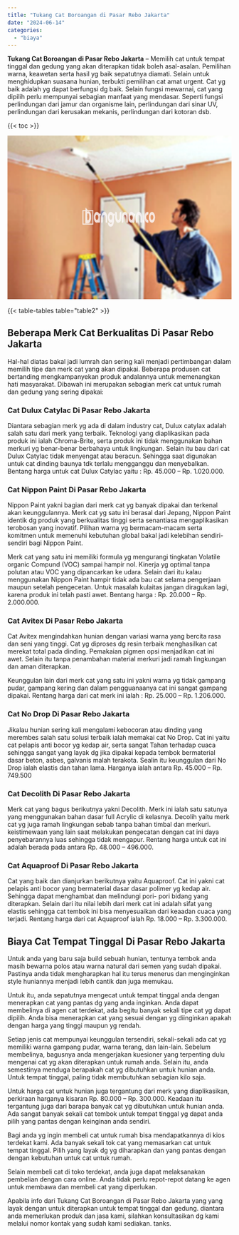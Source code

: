 ```yaml
---
title: "Tukang Cat Boroangan di Pasar Rebo Jakarta"
date: "2024-06-14"
categories: 
  - "biaya"
---
```


**Tukang Cat Boroangan di Pasar Rebo Jakarta** – Memilih cat untuk tempat tinggal dan gedung yang akan diterapkan tidak boleh asal-asalan. Pemilihan warna, keawetan serta hasil yg baik sepatutnya diamati. Selain untuk menghidupkan suasana hunian, terbukti pemilihan cat amat urgent. Cat yg baik adalah yg dapat berfungsi dg baik. Selain fungsi mewarnai, cat yang dipilih perlu mempunyai sebagian manfaat yang mendasar. Seperti fungsi perlindungan dari jamur dan organisme lain, perlindungan dari sinar UV, perlindungan dari kerusakan mekanis, perlindungan dari kotoran dsb.

{{< toc >}}

![Tukang Cat Boroangan di Pasar Rebo Jakarta](/images/jasa-cat-murah08.png)

{{< table-tables table="table2" >}}

## Beberapa Merk Cat Berkualitas Di Pasar Rebo Jakarta

Hal-hal diatas bakal jadi lumrah dan sering kali menjadi pertimbangan dalam memilih tipe dan merk cat yang akan dipakai. Beberapa produsen cat bertanding mengkampanyekan produk andalannya untuk memenangkan hati masyarakat. Dibawah ini merupakan sebagian merk cat untuk rumah dan gedung yang sering dipakai:

### Cat Dulux Catylac Di Pasar Rebo Jakarta

Diantara sebagian merk yg ada di dalam industry cat, Dulux catylax adalah salah satu dari merk yang terbaik. Teknologi yang diaplikasikan pada produk ini ialah Chroma-Brite, serta produk ini tidak menggunakan bahan merkuri yg benar-benar berbahaya untuk lingkungan. Selain itu bau dari cat Dulux Catylac tidak menyengat atau beracun. Sehingga saat digunakan untuk cat dinding baunya tdk terlalu mengganggu dan menyebalkan. Bentang harga untuk cat Dulux Catylac yaitu : Rp. 45.000 – Rp. 1.020.000.

### Cat Nippon Paint Di Pasar Rebo Jakarta

Nippon Paint yakni bagian dari merk cat yg banyak dipakai dan terkenal akan keunggulannya. Merk cat yg satu ini berasal dari Jepang, Nippon Paint identik dg produk yang berkualitas tinggi serta senantiasa mengaplikasikan terobosan yang inovatif. Pilihan warna yg bermacam-macam serta komitmen untuk memenuhi kebutuhan global bakal jadi kelebihan sendiri-sendiri bagi Nippon Paint.

Merk cat yang satu ini memiliki formula yg mengurangi tingkatan Volatile organic Compund (VOC) sampai hampir nol. Kinerja yg optimal tanpa polutan atau VOC yang dipancarkan ke udara. Selain dari itu kalau menggunakan Nippon Paint hampir tidak ada bau cat selama pengerjaan maupun setelah pengecetan. Untuk masalah kulaitas jangan diragukan lagi, karena produk ini telah pasti awet. Bentang harga : Rp. 20.000 – Rp. 2.000.000.

### Cat Avitex Di Pasar Rebo Jakarta

Cat Avitex mengindahkan hunian dengan variasi warna yang bercita rasa dan seni yang tinggi. Cat yg diproses dg resin terbaik menghasilkan cat merekat total pada dinding. Pemakaian pigmen opsi menjadikan cat ini awet. Selain itu tanpa penambahan material merkuri jadi ramah lingkungan dan aman diterapkan.

Keunggulan lain dari merk cat yang satu ini yakni warna yg tidak gampang pudar, gampang kering dan dalam pengguanaanya cat ini sangat gampang dipakai. Rentang harga dari cat merk ini ialah : Rp. 25.000 – Rp. 1.206.000.

### Cat No Drop Di Pasar Rebo Jakarta

Jikalau hunian sering kali mengalami kebocoran atau dinding yang merembes salah satu solusi terbaik ialah memakai cat No Drop. Cat ini yaitu cat pelapis anti bocor yg kedap air, serta sangat Tahan terhadap cuaca sehingga sangat yang layak dg jika dipakai kepada tembok bermaterial dasar beton, asbes, galvanis malah terakota. Sealin itu keunggulan dari No Drop ialah elastis dan tahan lama. Harganya ialah antara Rp. 45.000 – Rp. 749.500

### Cat Decolith Di Pasar Rebo Jakarta

Merk cat yang bagus berikutnya yakni Decolith. Merk ini ialah satu satunya yang menggunakan bahan dasar full Acrylic di kelasnya. Decolih yaitu merk cat yg juga ramah lingkungan sebab tanpa bahan timbal dan merkuri. keistimewaan yang lain saat melakukan pengecatan dengan cat ini daya penyebarannya luas sehingga tidak mengapur. Rentang harga untuk cat ini adalah berada pada antara Rp. 48.000 – 496.000.

### Cat Aquaproof Di Pasar Rebo Jakarta

Cat yang baik dan dianjurkan berikutnya yaitu Aquaproof. Cat ini yakni cat pelapis anti bocor yang bermaterial dasar dasar polimer yg kedap air. Sehingga dapat menghambat dan melindungi pori- pori bidang yang diterapkan. Selain dari itu nilai lebih dari merk cat ini adalah sifat yang elastis sehingga cat tembok ini bisa menyesuaikan dari keaadan cuaca yang terjadi. Rentang harga dari cat Aquaproof ialah Rp. 18.000 – Rp. 3.300.000.

## Biaya Cat Tempat Tinggal Di Pasar Rebo Jakarta

Untuk anda yang baru saja build sebuah hunian, tentunya tembok anda masih bewarna polos atau warna natural dari semen yang sudah dipakai. Pastinya anda tidak mengharapkan hal itu terus menerus dan menginginkan style huniannya menjadi lebih cantik dan juga memukau.

Untuk itu, anda sepatutnya mengecat untuk tempat tinggal anda dengan menerapkan cat yang pantas dg yang anda inginkan. Anda dapat membelinya di agen cat terdekat, ada begitu banyak sekali tipe cat yg dapat dipilih. Anda bisa menerapkan cat yang sesuai dengan yg diinginkan apakah dengan harga yang tinggi maupun yg rendah.

Setiap jenis cat mempunyai keunggulan tersendiri, sekali-sekali ada cat yg memiliki warna gampang pudar, warna terang, dan lain-lain. Sebelum membelinya, bagusnya anda mengerjakan kuesioner yang terpenting dulu mengenai cat yg akan diterapkan untuk rumah anda. Selain itu, anda semestinya menduga berapakah cat yg dibutuhkan untuk hunian anda. Untuk tempat tinggal, paling tidak membutuhkan sebagian kilo saja.

Untuk harga cat untuk hunian juga tergantung dari merk yang diaplikasikan, perkiraan harganya kisaran Rp. 80.000 – Rp. 300.000. Keadaan itu tergantung juga dari barapa banyak cat yg dibutuhkan untuk hunian anda. Ada sangat banyak sekali cat tembok untuk tempat tinggal yg dapat anda pilih yang pantas dengan keinginan anda sendiri.

Bagi anda yg ingin membeli cat untuk rumah bisa mendapatkannya di kios terdekat kami. Ada banyak sekali tok cat yang memasarkan cat untuk tempat tinggal. Pilih yang layak dg yg diharapkan dan yang pantas dengan dengan kebutuhan untuk cat untuk rumah.

Selain membeli cat di toko terdekat, anda juga dapat melaksanakan pembelian dengan cara online. Anda tidak perlu repot-repot datang ke agen untuk membawa dan membeli cat yang diperlukan.

Apabila info dari Tukang Cat Boroangan di Pasar Rebo Jakarta yang yang layak dengan untuk diterapkan untuk tempat tinggal dan gedung. diantara anda memerlukan produk dan jasa kami, silahkan konsultasikan dg kami melalui nomor kontak yang sudah kami sediakan. tanks.
